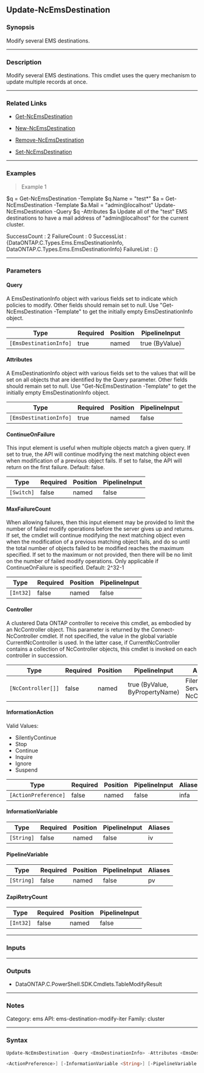Update-NcEmsDestination
-----------------------

### Synopsis
Modify several EMS destinations.

---

### Description

Modify several EMS destinations.  This cmdlet uses the query mechanism to update multiple records at once.

---

### Related Links
* [Get-NcEmsDestination](Get-NcEmsDestination)

* [New-NcEmsDestination](New-NcEmsDestination)

* [Remove-NcEmsDestination](Remove-NcEmsDestination)

* [Set-NcEmsDestination](Set-NcEmsDestination)

---

### Examples
> Example 1

$q = Get-NcEmsDestination -Template
$q.Name = "test*"
$a = Get-NcEmsDestination -Template
$a.Mail = "admin@localhost"
Update-NcEmsDestination -Query $q -Attributes $a
Update all of the "test" EMS destinations to have a mail address of "admin@localhost" for the current cluster.

SuccessCount : 2
FailureCount : 0
SuccessList  : {DataONTAP.C.Types.Ems.EmsDestinationInfo, DataONTAP.C.Types.Ems.EmsDestinationInfo}
FailureList  : {}

---

### Parameters
#### **Query**
A EmsDestinationInfo object with various fields set to indicate which policies to modify.  Other fields should remain set to null.  Use "Get-NcEmsDestination -Template" to get the initially empty EmsDestinationInfo object.

|Type                  |Required|Position|PipelineInput |
|----------------------|--------|--------|--------------|
|`[EmsDestinationInfo]`|true    |named   |true (ByValue)|

#### **Attributes**
A EmsDestinationInfo object with various fields set to the values that will be set on all objects that are identified by the Query parameter.  Other fields should remain set to null.  Use "Get-NcEmsDestination -Template" to get the initially empty EmsDestinationInfo object.

|Type                  |Required|Position|PipelineInput|
|----------------------|--------|--------|-------------|
|`[EmsDestinationInfo]`|true    |named   |false        |

#### **ContinueOnFailure**
This input element is useful when multiple objects match a given query.  If set to true, the API will continue modifying the next matching object even when modification of a previous object fails.  If set to false, the API will return on the first failure.  Default: false.

|Type      |Required|Position|PipelineInput|
|----------|--------|--------|-------------|
|`[Switch]`|false   |named   |false        |

#### **MaxFailureCount**
When allowing failures, then this input element may be provided to limit the number of failed modify operations before the server gives up and returns.  If set, the cmdlet will continue modifying the next matching object even when the modification of a previous matching object fails, and do so until the total number of objects failed to be modified reaches the maximum specified.  If set to the maximum or not provided, then there will be no limit on the number of failed modify operations.  Only applicable if ContinueOnFailure is specified.  Default: 2^32-1

|Type     |Required|Position|PipelineInput|
|---------|--------|--------|-------------|
|`[Int32]`|false   |named   |false        |

#### **Controller**
A clustered Data ONTAP controller to receive this cmdlet, as embodied by an NcController object.  This parameter is returned by the Connect-NcController cmdlet.  If not specified, the value in the global variable CurrentNcController is used.  In the latter case, if CurrentNcController contains a collection of NcController objects, this cmdlet is invoked on each controller in succession.

|Type              |Required|Position|PipelineInput                 |Aliases                          |
|------------------|--------|--------|------------------------------|---------------------------------|
|`[NcController[]]`|false   |named   |true (ByValue, ByPropertyName)|Filer<br/>Server<br/>NcController|

#### **InformationAction**

Valid Values:

* SilentlyContinue
* Stop
* Continue
* Inquire
* Ignore
* Suspend

|Type                |Required|Position|PipelineInput|Aliases|
|--------------------|--------|--------|-------------|-------|
|`[ActionPreference]`|false   |named   |false        |infa   |

#### **InformationVariable**

|Type      |Required|Position|PipelineInput|Aliases|
|----------|--------|--------|-------------|-------|
|`[String]`|false   |named   |false        |iv     |

#### **PipelineVariable**

|Type      |Required|Position|PipelineInput|Aliases|
|----------|--------|--------|-------------|-------|
|`[String]`|false   |named   |false        |pv     |

#### **ZapiRetryCount**

|Type     |Required|Position|PipelineInput|
|---------|--------|--------|-------------|
|`[Int32]`|false   |named   |false        |

---

### Inputs

---

### Outputs
* DataONTAP.C.PowerShell.SDK.Cmdlets.TableModifyResult

---

### Notes
Category: ems
API: ems-destination-modify-iter
Family: cluster

---

### Syntax
```PowerShell
Update-NcEmsDestination -Query <EmsDestinationInfo> -Attributes <EmsDestinationInfo> [-ContinueOnFailure] [-MaxFailureCount <Int32>] [-Controller <NcController[]>] [-InformationAction 
```
```PowerShell
<ActionPreference>] [-InformationVariable <String>] [-PipelineVariable <String>] [-ZapiRetryCount <Int32>] [<CommonParameters>]
```

